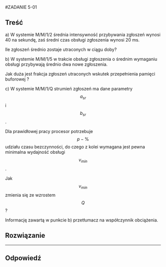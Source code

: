 #ZADANIE 5-01

## Treść

a) W systemie M/M/1/2 średnia intensywność przybywania zgłoszeń wynosi 40 na sekundę, zaś średni czas obsługi zgłoszenia wynosi 20 ms.
 
Ile zgłoszeń średnio zostaje utraconych w ciągu doby?


b) W systemie M/M/1/5 w trakcie obsługi zgłoszenia o średnim wymaganiu obsługi przybywają średnio dwa nowe zgłoszenia. 

Jak duża jest frakcja zgłoszeń utraconych wskutek przepełnienia pamięci buforowej ?

c) W systemie M/M/1/Q strumień zgłoszeń ma dane parametry $$ a_{sr} $$ i $$ b_{sr} $$. 

Dla prawidłowej pracy procesor potrzebuje $$ p - \% $$ udziału czasu bezczynności, do czego z kolei wymagana jest pewna minimalna wydajność obsługi $$ v_{min} $$. 

Jak $$ v_{min} $$ zmienia się ze wzrostem $$ Q $$ ? 

Informację zawartą w punkcie b) przetłumacz na współczynnik obciążenia.

## Rozwiązanie



----
## Odpowiedź